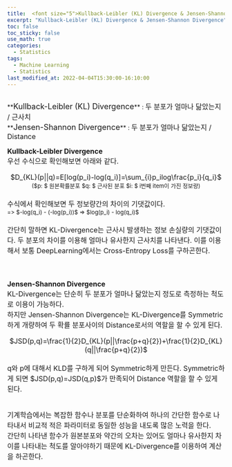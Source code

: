 ```yaml
---
title:  <font size="5">Kullback-Leibler (KL) Divergence & Jensen-Shannon Divergence</font>
excerpt: "Kullback-Leibler (KL) Divergence & Jensen-Shannon Divergence"
toc: false
toc_sticky: false
use_math: true
categories:
  - Statistics
tags:
  - Machine Learning
  - Statistics
last_modified_at: 2022-04-04T15:30:00-16:10:00
---
```


<br>
**<font size="4">Kullback-Leibler (KL) Divergence</font>** : <font size="3">두 분포가 얼마나 닮았는지 / 근사치</font> <br>
**<font size="4">Jensen-Shannon Divergence</font>** : <font size="3">두 분포가 얼마나 닮았는지 / Distance</font>
<br>

<font size="3"><div markdown = "1">
**Kullback-Leibler Divergence**<br>
우선 수식으로 확인해보면 아래와 같다.
<br>
<center>$D_{KL}(p||q)=E[log(p_i)-log(q_i)]=\sum_{i}p_ilog\frac{p_i}{q_i}$<br>
<font size="2">($p: $ 원본확률분포 $q: $ 근사된 분포 $i: $ i번째 item이 가진 정보량)</font></center>
<br>
수식에서 확인해보면 두 정보량간의 차이의 기댓값이다.<br><font size="2">=> $-log(q_i) - (-log(p_i))$ => $log(p_i) - log(q_i)$ </font>
<br><br>
간단히 말하면 KL-Divergence는 근사시 발생하는 정보 손실량의 기댓값이다. 두 분포의 차이를 이용해 얼마나 유사한지 근사치를 나타낸다.
이를 이용해서 보통 DeepLearning에서는 Cross-Entropy Loss를 구하곤한다.

<br><br>
**Jensen-Shannon Divergence**<br>
KL-Divergence는 단순히 두 분포가 얼마나 닮았는지 정도로 측정하는 척도로 이용이 가능하다.<br>
하지만 Jensen-Shannon Divergence는 KL-Divergence를 Symmetric하게 개량하여 두 확률 분포사이의 Distance로서의 역할을 할 수 있게 된다.
<center>$JSD(p,q)=\frac{1}{2}D_{KL}(p||\frac{p+q}{2})+\frac{1}{2}D_{KL}(q||\frac{p+q}{2})$</center><br>
q와 p에 대해서 KLD를 구하게 되어 Symmetric하게 만든다. Symmetric하게 되면 $JSD(p,q)=JSD(q,p)$가 만족되어 Distance 역할을 할 수 있게 된다.

<br>
<br>


기계학습에서는 복잡한 함수나 분포를 단순화하여 하나의 간단한 함수로 나타내서 비교적 적은 파라미터로 동일한 성능을 내도록 많은 노력을 한다. <br>
간단히 나타낸 함수가 원본분포와 약간의 오차는 있어도 얼마나 유사한지 차이를 나타내는 척도를 알아야하기 때문에 KL-Divergence를 이용하여 계산을 하곤한다.



</div>
</font>